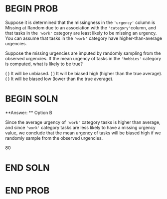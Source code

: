 # BEGIN PROB
Suppose it is determined that the missingness in the `'urgency'` column is Missing at Random due to an association with the `'category'`column, and that tasks in the `'work'` category are least likely to be missing an urgency. You can assume that tasks in the `'work'` category have higher-than-average urgencies.

Suppose the missing urgencies are imputed by randomly sampling from the observed urgencies. If the mean urgency of tasks in the `'hobbies'` category is computed, what is likely to be true?

( ) It will be unbiased.
( ) It will be biased high (higher than the true average).
( ) It will be biased low (lower than the true average).

# BEGIN SOLN
**Answer: ** Option B

Since the average urgency of `'work'` category tasks is higher than average, and since `'work'` category tasks are less likely to have a missing urgency value, we conclude that the mean urgency of tasks will be biased high if we randomly sample from the observed urgencies.

<average>80</average>

# END SOLN

# END PROB


